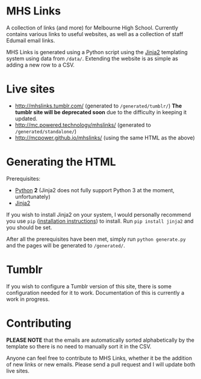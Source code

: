 MHS Links
========

A collection of links (and more) for Melbourne High School. Currently contains various links to useful websites, as well as a collection of staff Edumail email links.

MHS Links is generated using a Python script using the [Jinja2](http://jinja.pocoo.org/) templating system using data from `/data/`. Extending the website is as simple as adding a new row to a CSV.


Live sites
========

* http://mhslinks.tumblr.com/ (generated to `/generated/tumblr/`) **The tumblr site will be deprecated soon** due to the difficulty in keeping it updated.
* http://mc.powered.technology/mhslinks/ (generated to `/generated/standalone/`)
* http://mcpower.github.io/mhslinks/ (using the same HTML as the above)


Generating the HTML
========

Prerequisites:
* [Python](https://www.python.org/downloads/) **2** (Jinja2 does not fully support Python 3 at the moment, unfortunately)
* [Jinja2](http://jinja.pocoo.org/)

If you wish to install Jinja2 on your system, I would personally recommend you use `pip` ([installation instructions](https://pip.pypa.io/en/latest/installing.html)) to install. Run `pip install jinja2` and you should be set.

After all the prerequisites have been met, simply run `python generate.py` and the pages will be generated to `/generated/`.

Tumblr
========

If you wish to configure a Tumblr version of this site, there is some configuration needed for it to work. Documentation of this is currently a work in progress.


Contributing
========

**PLEASE NOTE** that the emails are automatically sorted alphabetically by the template so there is no need to manually sort it in the CSV.

Anyone can feel free to contribute to MHS Links, whether it be the addition of new links or new emails. Please send a pull request and I will update both live sites.